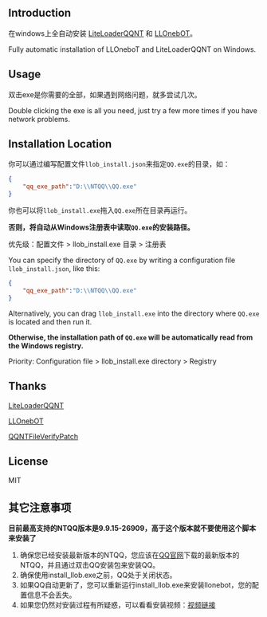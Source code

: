 ## Introduction

在windows上全自动安装 [LiteLoaderQQNT](https://github.com/LiteLoaderQQNT/LiteLoaderQQNT) 和 [LLOnebOT](https://github.com/LLOneBot/LLOneBot)。

Fully automatic installation of LLOneboT and LiteLoaderQQNT on Windows.

## Usage

双击exe是你需要的全部，如果遇到网络问题，就多尝试几次。

Double clicking the exe is all you need, just try a few more times if you have network problems.

##  Installation Location

你可以通过编写配置文件`llob_install.json`来指定`QQ.exe`的目录，如：
```json
{
    "qq_exe_path":"D:\\NTQQ\\QQ.exe"
}
```

你也可以将`llob_install.exe`拖入`QQ.exe`所在目录再运行。

**否则，将自动从Windows注册表中读取`QQ.exe`的安装路径。**

优先级：配置文件 > llob_install.exe 目录 > 注册表

You can specify the directory of `QQ.exe` by writing a configuration file `llob_install.json`, like this:
```json
{
    "qq_exe_path":"D:\\NTQQ\\QQ.exe"
}
```

Alternatively, you can drag `llob_install.exe` into the directory where `QQ.exe` is located and then run it.

**Otherwise, the installation path of `QQ.exe` will be automatically read from the Windows registry.**

Priority: Configuration file > llob_install.exe directory > Registry

## Thanks

[LiteLoaderQQNT](https://github.com/LiteLoaderQQNT/LiteLoaderQQNT)

[LLOnebOT](https://github.com/LLOneBot/LLOneBot)

[QQNTFileVerifyPatch](https://github.com/LiteLoaderQQNT/QQNTFileVerifyPatch)

## License

MIT

## 其它注意事项
**目前最高支持的NTQQ版本是9.9.15-26909，高于这个版本就不要使用这个脚本来安装了**
1. 确保您已经安装最新版本的NTQQ，您应该在[QQ官网](https://im.qq.com/pcqq/index.shtml)下载的最新版本的NTQQ，并且通过双击QQ安装包来安装QQ。
2. 确保使用install_llob.exe之前，QQ处于关闭状态。
3. 如果QQ自动更新了，您可以重新运行install_llob.exe来安装llonebot，您的配置信息不会丢失。
4. 如果您仍然对安装过程有所疑惑，可以看看安装视频：[视频链接](https://files.catbox.moe/psdz7v.mp4)
